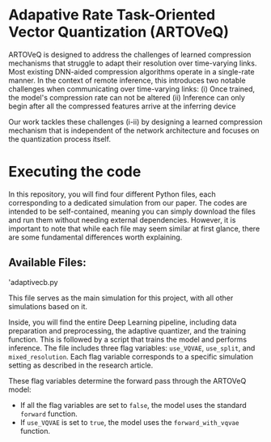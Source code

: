 # Adapative Rate Task-Oriented Vector Quantization (ARTOVeQ)

ARTOVeQ is designed to address the challenges of learned compression mechanisms that struggle to adapt their resolution over time-varying links. Most existing DNN-aided compression algorithms operate in a single-rate manner. In the context of remote inference, this introduces two notable challenges when communicating over time-varying links:
(i) Once trained, the model's compression rate can not be altered
(ii) Inference can only begin after all the compressed features arrive at the inferring device

Our work tackles these challenges (i-ii) by designing a learned compression mechanism that is independent of the network architecture and focuses on the quantization process itself.


# Executing the code

In this repository, you will find four different Python files, each corresponding to a dedicated simulation from our paper. The codes are intended to be self-contained, meaning you can simply download the files and run them without needing external dependencies. However, it is important to note that while each file may seem similar at first glance, there are some fundamental differences worth explaining.

## Available Files:
'adaptivecb.py

This file serves as the main simulation for this project, with all other simulations based on it.

Inside, you will find the entire Deep Learning pipeline, including data preparation and preprocessing, the adaptive quantizer, and the training function. This is followed by a script that trains the model and performs inference. The file includes three flag variables: `use_VQVAE`, `use_split`, and `mixed_resolution`. Each flag variable corresponds to a specific simulation setting as described in the research article.

These flag variables determine the forward pass through the ARTOVeQ model:
  - If all the flag variables are set to `false`, the model uses the standard `forward` function.
  - If `use_VQVAE` is set to `true`, the model uses the `forward_with_vqvae` function.
